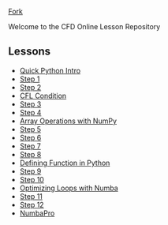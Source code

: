 [Fork](https://bitbucket.org/cfdpython/cfd-python-class/overview)

Welcome to the CFD Online Lesson Repository

Lessons
-------

* [Quick Python Intro](http://nbviewer.ipython.org/urls/bitbucket.org/cfdpython/cfd-python-class/raw/master/lessons/00_Quick_Python_Intro.ipynb)
* [Step 1](http://nbviewer.ipython.org/urls/bitbucket.org/cfdpython/cfd-python-class/raw/master/lessons/01_Step_1.ipynb)
* [Step 2](http://nbviewer.ipython.org/urls/bitbucket.org/cfdpython/cfd-python-class/raw/master/lessons/02_Step_2.ipynb)
* [CFL Condition](http://nbviewer.ipython.org/urls/bitbucket.org/cfdpython/cfd-python-class/raw/master/lessons/03_CFL_Condition.ipynb)
* [Step 3](http://nbviewer.ipython.org/urls/bitbucket.org/cfdpython/cfd-python-class/raw/master/lessons/04_Step_3.ipynb)
* [Step 4](http://nbviewer.ipython.org/urls/bitbucket.org/cfdpython/cfd-python-class/raw/master/lessons/05_Step_4.ipynb)
* [Array Operations with NumPy](http://nbviewer.ipython.org/urls/bitbucket.org/cfdpython/cfd-python-class/raw/master/lessons/06_Array_Operations_with_NumPy.ipynb)
* [Step 5](http://nbviewer.ipython.org/urls/bitbucket.org/cfdpython/cfd-python-class/raw/master/lessons/07_Step_5.ipynb)
* [Step 6](http://nbviewer.ipython.org/urls/bitbucket.org/cfdpython/cfd-python-class/raw/master/lessons/08_Step_6.ipynb)
* [Step 7](http://nbviewer.ipython.org/urls/bitbucket.org/cfdpython/cfd-python-class/raw/master/lessons/09_Step_7.ipynb)
* [Step 8](http://nbviewer.ipython.org/urls/bitbucket.org/cfdpython/cfd-python-class/raw/master/lessons/10_Step_8.ipynb)
* [Defining Function in Python](http://nbviewer.ipython.org/urls/bitbucket.org/cfdpython/cfd-python-class/raw/master/lessons/11_Defining_Function_in_Python.ipynb)
* [Step 9](http://nbviewer.ipython.org/urls/bitbucket.org/cfdpython/cfd-python-class/raw/master/lessons/12_Step_9.ipynb)
* [Step 10](http://nbviewer.ipython.org/urls/bitbucket.org/cfdpython/cfd-python-class/raw/master/lessons/13_Step_10.ipynb)
* [Optimizing Loops with Numba](http://nbviewer.ipython.org/urls/bitbucket.org/cfdpython/cfd-python-class/raw/master/lessons/14_Optimizing_Loops_with_Numba.ipynb)
* [Step 11](http://nbviewer.ipython.org/urls/bitbucket.org/cfdpython/cfd-python-class/raw/master/lessons/15_Step_11.ipynb)
* [Step 12](http://nbviewer.ipython.org/urls/bitbucket.org/cfdpython/cfd-python-class/raw/master/lessons/16_Step_12.ipynb)
* [NumbaPro](http://nbviewer.ipython.org/urls/bitbucket.org/cfdpython/cfd-python-class/raw/master/lessons/17_NumbaPro.ipynb)
